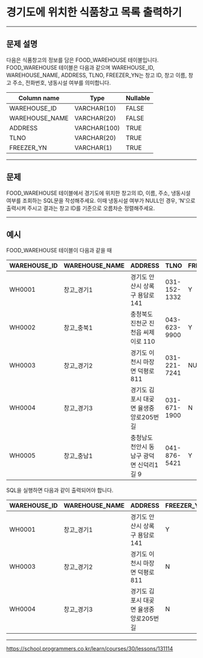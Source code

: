 # 경기도에 위치한 식품창고 목록 출력하기

---

## 문제 설명

다음은 식품창고의 정보를 담은 FOOD_WAREHOUSE 테이블입니다. FOOD_WAREHOUSE 테이블은 다음과 같으며 WAREHOUSE_ID, WAREHOUSE_NAME, ADDRESS, TLNO, FREEZER_YN는 창고 ID, 창고 이름, 창고 주소, 전화번호, 냉동시설 여부를 의미합니다.

| Column name     | Type          | Nullable |
|-----------------|---------------|----------|
| WAREHOUSE_ID    | VARCHAR(10)   | FALSE    |
| WAREHOUSE_NAME  | VARCHAR(20)   | FALSE    |
| ADDRESS         | VARCHAR(100)  | TRUE     |
| TLNO            | VARCHAR(20)   | TRUE     |
| FREEZER_YN      | VARCHAR(1)    | TRUE     |


---

## 문제

FOOD_WAREHOUSE 테이블에서 경기도에 위치한 창고의 ID, 이름, 주소, 냉동시설 여부를 조회하는 SQL문을 작성해주세요. 이때 냉동시설 여부가 NULL인 경우, 'N'으로 출력시켜 주시고 결과는 창고 ID를 기준으로 오름차순 정렬해주세요.

---

## 예시

FOOD_WAREHOUSE 테이블이 다음과 같을 때

| WAREHOUSE_ID | WAREHOUSE_NAME | ADDRESS                                | TLNO         | FREEZER_YN |
|--------------|----------------|----------------------------------------|--------------|------------|
| WH0001       | 창고_경기1       | 경기도 안산시 상록구 용담로 141             | 031-152-1332 | Y          |
| WH0002       | 창고_충북1       | 충청북도 진천군 진천읍 씨제이로 110          | 043-623-9900 | Y          |
| WH0003       | 창고_경기2       | 경기도 이천시 마장면 덕평로 811              | 031-221-7241 | NULL       |
| WH0004       | 창고_경기3       | 경기도 김포시 대곶면 율생중앙로205번길       | 031-671-1900 | N          |
| WH0005       | 창고_충남1       | 충청남도 천안시 동남구 광덕면 신덕리1길 9     | 041-876-5421 | Y          |


SQL을 실행하면 다음과 같이 출력되어야 합니다.

| WAREHOUSE_ID | WAREHOUSE_NAME | ADDRESS                               | FREEZER_YN |
|--------------|----------------|---------------------------------------|------------|
| WH0001       | 창고_경기1       | 경기도 안산시 상록구 용담로 141            | Y          |
| WH0003       | 창고_경기2       | 경기도 이천시 마장면 덕평로 811             | N          |
| WH0004       | 창고_경기3       | 경기도 김포시 대곶면 율생중앙로205번길      | N          |


---


https://school.programmers.co.kr/learn/courses/30/lessons/131114

